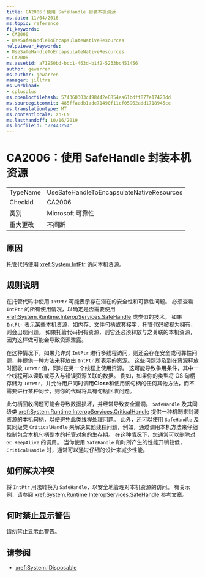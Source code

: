 ```yaml
---
title: CA2006：使用 SafeHandle 封装本机资源
ms.date: 11/04/2016
ms.topic: reference
f1_keywords:
- CA2006
- UseSafeHandleToEncapsulateNativeResources
helpviewer_keywords:
- UseSafeHandleToEncapsulateNativeResources
- CA2006
ms.assetid: a71950bd-bcc1-463d-b1f2-5233bc451456
author: gewarren
ms.author: gewarren
manager: jillfra
ms.workload:
- cplusplus
ms.openlocfilehash: 574360303c498442e0854ea61bdff877e17420dd
ms.sourcegitcommit: 485ffaedb1ade71490f11cf05962add1718945cc
ms.translationtype: MT
ms.contentlocale: zh-CN
ms.lasthandoff: 10/16/2019
ms.locfileid: "72443254"
---
```

# <a name="ca2006-use-safehandle-to-encapsulate-native-resources"></a>CA2006：使用 SafeHandle 封装本机资源

|||
|-|-|
|TypeName|UseSafeHandleToEncapsulateNativeResources|
|CheckId|CA2006|
|类别|Microsoft 可靠性|
|重大更改|不间断|

## <a name="cause"></a>原因

托管代码使用 <xref:System.IntPtr> 访问本机资源。

## <a name="rule-description"></a>规则说明

在托管代码中使用 `IntPtr` 可能表示存在潜在的安全性和可靠性问题。 必须查看 `IntPtr` 的所有使用情况，以确定是否需要使用 <xref:System.Runtime.InteropServices.SafeHandle> 或类似的技术。 如果 `IntPtr` 表示某些本机资源，如内存、文件句柄或套接字，托管代码被视为拥有，则会出现问题。 如果托管代码拥有资源，则它还必须释放与之关联的本机资源，因为这样做可能会导致资源泄露。

在这种情况下，如果允许对 `IntPtr` 进行多线程访问，则还会存在安全或可靠性问题，并提供一种方法来释放由 `IntPtr` 所表示的资源。 这些问题涉及到在资源释放时回收 `IntPtr` 值，同时在另一个线程上使用资源。 这可能导致争用条件，其中一个线程可以读取或写入与错误资源关联的数据。 例如，如果你的类型将 OS 句柄存储为 `IntPtr`，并允许用户同时调用**Close**和使用该句柄的任何其他方法，而不需要进行某种同步，则你的代码将具有句柄回收问题。

此句柄回收问题可能会导致数据损坏，并经常导致安全漏洞。 `SafeHandle` 及其同级类 <xref:System.Runtime.InteropServices.CriticalHandle> 提供一种机制来封装资源的本机句柄，以便避免此类线程处理问题。 此外，还可以使用 `SafeHandle` 及其同级类 `CriticalHandle` 来解决其他线程问题，例如，通过调用本机方法来仔细控制包含本机句柄副本的托管对象的生存期。 在这种情况下，您通常可以删除对 `GC.KeepAlive` 的调用。 当你使用 `SafeHandle` 和时所产生的性能开销较低，`CriticalHandle` 时，通常可以通过仔细的设计来减少性能。

## <a name="how-to-fix-violations"></a>如何解决冲突

将 `IntPtr` 用法转换为 `SafeHandle`，以安全地管理对本机资源的访问。 有关示例，请参阅 <xref:System.Runtime.InteropServices.SafeHandle> 参考文章。

## <a name="when-to-suppress-warnings"></a>何时禁止显示警告

请勿禁止显示此警告。

## <a name="see-also"></a>请参阅

- <xref:System.IDisposable>
